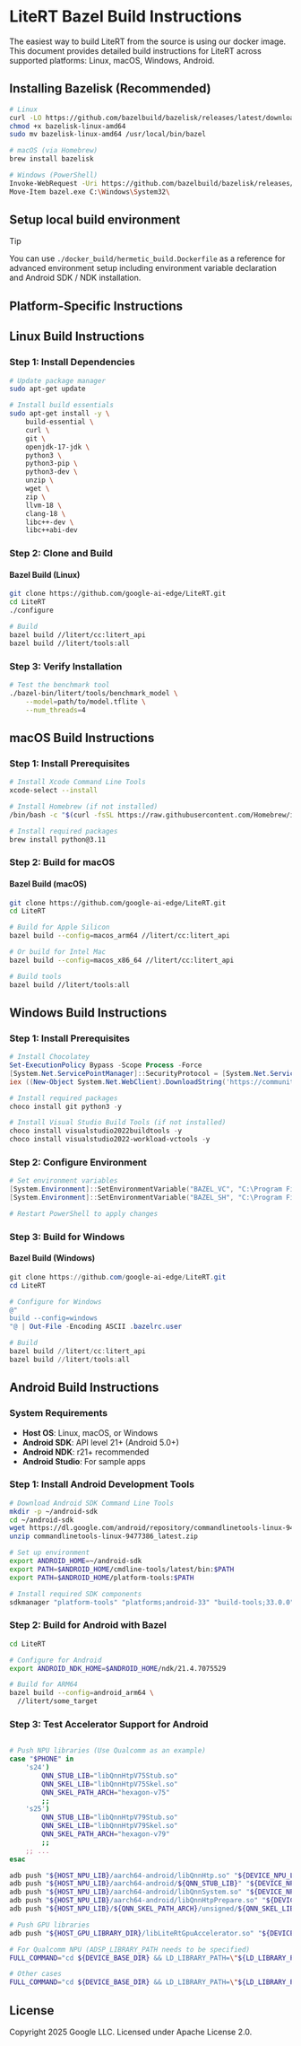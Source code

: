 # LiteRT Bazel Build Instructions

The easiest way to build LiteRT from the source is using our docker image.
This document provides detailed build instructions for LiteRT across supported
platforms: Linux, macOS, Windows, Android.

## Installing Bazelisk (Recommended)

```bash
# Linux
curl -LO https://github.com/bazelbuild/bazelisk/releases/latest/download/bazelisk-linux-amd64
chmod +x bazelisk-linux-amd64
sudo mv bazelisk-linux-amd64 /usr/local/bin/bazel

# macOS (via Homebrew)
brew install bazelisk

# Windows (PowerShell)
Invoke-WebRequest -Uri https://github.com/bazelbuild/bazelisk/releases/latest/download/bazelisk-windows-amd64.exe -OutFile bazel.exe
Move-Item bazel.exe C:\Windows\System32\
```

## Setup local build environment

> [!TIP]
> You can use `./docker_build/hermetic_build.Dockerfile` as a reference for
> advanced environment setup including environment variable declaration and
> Android SDK / NDK installation.

## Platform-Specific Instructions

## Linux Build Instructions

### Step 1: Install Dependencies

```bash
# Update package manager
sudo apt-get update

# Install build essentials
sudo apt-get install -y \
    build-essential \
    curl \
    git \
    openjdk-17-jdk \
    python3 \
    python3-pip \
    python3-dev \
    unzip \
    wget \
    zip \
    llvm-18 \
    clang-18 \
    libc++-dev \
    libc++abi-dev
```

### Step 2: Clone and Build

#### Bazel Build (Linux)

```bash
git clone https://github.com/google-ai-edge/LiteRT.git
cd LiteRT
./configure

# Build
bazel build //litert/cc:litert_api
bazel build //litert/tools:all
```

### Step 3: Verify Installation

```bash
# Test the benchmark tool
./bazel-bin/litert/tools/benchmark_model \
    --model=path/to/model.tflite \
    --num_threads=4
```

## macOS Build Instructions

### Step 1: Install Prerequisites

```bash
# Install Xcode Command Line Tools
xcode-select --install

# Install Homebrew (if not installed)
/bin/bash -c "$(curl -fsSL https://raw.githubusercontent.com/Homebrew/install/HEAD/install.sh)"

# Install required packages
brew install python@3.11
```

### Step 2: Build for macOS

#### Bazel Build (macOS)

```bash
git clone https://github.com/google-ai-edge/LiteRT.git
cd LiteRT

# Build for Apple Silicon
bazel build --config=macos_arm64 //litert/cc:litert_api

# Or build for Intel Mac
bazel build --config=macos_x86_64 //litert/cc:litert_api

# Build tools
bazel build //litert/tools:all
```

## Windows Build Instructions

### Step 1: Install Prerequisites

```powershell
# Install Chocolatey
Set-ExecutionPolicy Bypass -Scope Process -Force
[System.Net.ServicePointManager]::SecurityProtocol = [System.Net.ServicePointManager]::SecurityProtocol -bor 3072
iex ((New-Object System.Net.WebClient).DownloadString('https://community.chocolatey.org/install.ps1'))

# Install required packages
choco install git python3 -y

# Install Visual Studio Build Tools (if not installed)
choco install visualstudio2022buildtools -y
choco install visualstudio2022-workload-vctools -y
```

### Step 2: Configure Environment

```powershell
# Set environment variables
[System.Environment]::SetEnvironmentVariable("BAZEL_VC", "C:\Program Files\Microsoft Visual Studio\2022\BuildTools\VC", "User")
[System.Environment]::SetEnvironmentVariable("BAZEL_SH", "C:\Program Files\Git\bin\bash.exe", "User")

# Restart PowerShell to apply changes
```

### Step 3: Build for Windows

#### Bazel Build (Windows)

```powershell
git clone https://github.com/google-ai-edge/LiteRT.git
cd LiteRT

# Configure for Windows
@"
build --config=windows
"@ | Out-File -Encoding ASCII .bazelrc.user

# Build
bazel build //litert/cc:litert_api
bazel build //litert/tools:all
```

## Android Build Instructions

### System Requirements

- **Host OS**: Linux, macOS, or Windows
- **Android SDK**: API level 21+ (Android 5.0+)
- **Android NDK**: r21+ recommended
- **Android Studio**: For sample apps

### Step 1: Install Android Development Tools

```bash
# Download Android SDK Command Line Tools
mkdir -p ~/android-sdk
cd ~/android-sdk
wget https://dl.google.com/android/repository/commandlinetools-linux-9477386_latest.zip
unzip commandlinetools-linux-9477386_latest.zip

# Set up environment
export ANDROID_HOME=~/android-sdk
export PATH=$ANDROID_HOME/cmdline-tools/latest/bin:$PATH
export PATH=$ANDROID_HOME/platform-tools:$PATH

# Install required SDK components
sdkmanager "platform-tools" "platforms;android-33" "build-tools;33.0.0" "ndk;21.4.7075529"
```

### Step 2: Build for Android with Bazel

```bash
cd LiteRT

# Configure for Android
export ANDROID_NDK_HOME=$ANDROID_HOME/ndk/21.4.7075529

# Build for ARM64
bazel build --config=android_arm64 \
  //litert/some_target
```

### Step 3: Test Accelerator Support for Android

```bash

# Push NPU libraries (Use Qualcomm as an example)
case "$PHONE" in
    's24')
        QNN_STUB_LIB="libQnnHtpV75Stub.so"
        QNN_SKEL_LIB="libQnnHtpV75Skel.so"
        QNN_SKEL_PATH_ARCH="hexagon-v75"
        ;;
    's25')
        QNN_STUB_LIB="libQnnHtpV79Stub.so"
        QNN_SKEL_LIB="libQnnHtpV79Skel.so"
        QNN_SKEL_PATH_ARCH="hexagon-v79"
        ;;
    ;; ...
esac

adb push "${HOST_NPU_LIB}/aarch64-android/libQnnHtp.so" "${DEVICE_NPU_LIBRARY_DIR}/"
adb push "${HOST_NPU_LIB}/aarch64-android/${QNN_STUB_LIB}" "${DEVICE_NPU_LIBRARY_DIR}/"
adb push "${HOST_NPU_LIB}/aarch64-android/libQnnSystem.so" "${DEVICE_NPU_LIBRARY_DIR}/"
adb push "${HOST_NPU_LIB}/aarch64-android/libQnnHtpPrepare.so" "${DEVICE_NPU_LIBRARY_DIR}/"
adb push "${HOST_NPU_LIB}/${QNN_SKEL_PATH_ARCH}/unsigned/${QNN_SKEL_LIB}" "${DEVICE_NPU_LIBRARY_DIR}/"

# Push GPU libraries
adb push "${HOST_GPU_LIBRARY_DIR}/libLiteRtGpuAccelerator.so" "${DEVICE_BASE_DIR}/"

# For Qualcomm NPU (ADSP_LIBRARY_PATH needs to be specified)
FULL_COMMAND="cd ${DEVICE_BASE_DIR} && LD_LIBRARY_PATH=\"${LD_LIBRARY_PATH}\" ADSP_LIBRARY_PATH=\"${ADSP_LIBRARY_PATH}\" ${RUN_COMMAND}"

# Other cases
FULL_COMMAND="cd ${DEVICE_BASE_DIR} && LD_LIBRARY_PATH=\"${LD_LIBRARY_PATH}\" ${RUN_COMMAND}"
```

## License

Copyright 2025 Google LLC. Licensed under Apache License 2.0.
